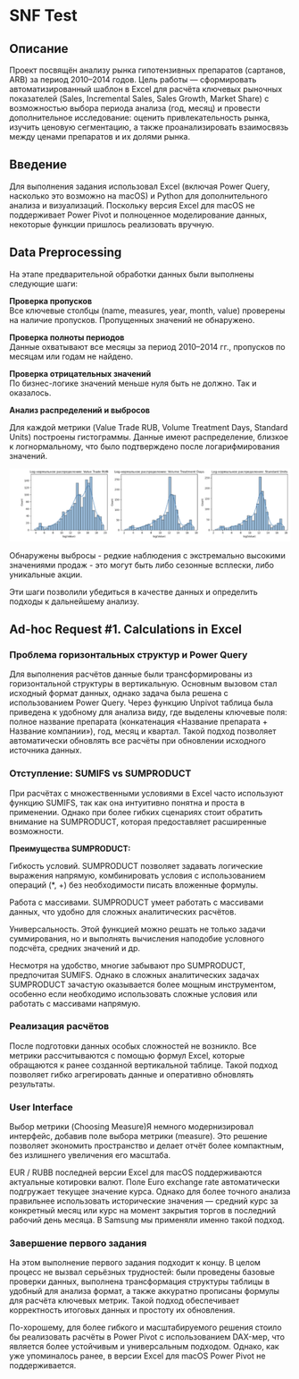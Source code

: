 # SNF Test

## Описание

Проект посвящён анализу рынка гипотензивных препаратов (сартанов, ARB) за период 2010–2014 годов. Цель работы — сформировать автоматизированный шаблон в Excel для расчёта ключевых рыночных показателей (Sales, Incremental Sales, Sales Growth, Market Share) с возможностью выбора периода анализа (год, месяц) и провести дополнительное исследование: оценить привлекательность рынка, изучить ценовую сегментацию, а также проанализировать взаимосвязь между ценами препаратов и их долями рынка.

## Введение

Для выполнения задания использовал Excel (включая Power Query, насколько это возможно на macOS) и Python для дополнительного анализа и визуализаций. Поскольку версия Excel для macOS не поддерживает Power Pivot и полноценное моделирование данных, некоторые функции пришлось реализовать вручную.

## Data Preprocessing

На этапе предварительной обработки данных были выполнены следующие шаги:

**Проверка пропусков**  
Все ключевые столбцы (name, measures, year, month, value) проверены на наличие пропусков. Пропущенных значений не обнаружено.

**Проверка полноты периодов**  
Данные охватывают все месяцы за период 2010–2014 гг., пропусков по месяцам или годам не найдено.

**Проверка отрицательных значений**  
По бизнес-логике значений меньше нуля быть не должно. Так и оказалось.

**Анализ распределений и выбросов**  

Для каждой метрики (Value Trade RUB, Volume Treatment Days, Standard Units) построены гистограммы.
Данные имеют распределение, близкое к логнормальному, что было подтверждено после логарифмирования значений.

![Распределения метрик](misc/log-distribution.png)

Обнаружены выбросы - редкие наблюдения с экстремально высокими значениями продаж - это могут быть либо сезонные всплески, либо уникальные акции.

Эти шаги позволили убедиться в качестве данных и определить подходы к дальнейшему анализу.

## Ad-hoc Request #1. Calculations in Excel

### Проблема горизонтальных структур и Power Query

Для выполнения расчётов данные были трансформированы из горизонтальной структуры в вертикальную. Основным вызовом стал исходный формат данных, однако задача была решена с использованием Power Query. Через функцию Unpivot таблица была приведена к удобному для анализа виду, где выделены ключевые поля: полное название препарата (конкатенация «Название препарата + Название компании»), год, месяц и квартал. Такой подход позволяет автоматически обновлять все расчёты при обновлении исходного источника данных.

### Отступление: SUMIFS vs SUMPRODUCT

При расчётах с множественными условиями в Excel часто используют функцию SUMIFS, так как она интуитивно понятна и проста в применении. Однако при более гибких сценариях стоит обратить внимание на SUMPRODUCT, которая предоставляет расширенные возможности.

**Преимущества SUMPRODUCT:**  

Гибкость условий. SUMPRODUCT позволяет задавать логические выражения напрямую, комбинировать условия с использованием операций (*, +) без необходимости писать вложенные формулы.

Работа с массивами. SUMPRODUCT умеет работать с массивами данных, что удобно для сложных аналитических расчётов.

Универсальность. Этой функцией можно решать не только задачи суммирования, но и выполнять вычисления наподобие условного подсчёта, средних значений и др.

Несмотря на удобство, многие забывают про SUMPRODUCT, предпочитая SUMIFS. Однако в сложных аналитических задачах SUMPRODUCT зачастую оказывается более мощным инструментом, особенно если необходимо использовать сложные условия или работать с массивами напрямую.

### Реализация расчётов

После подготовки данных особых сложностей не возникло. Все метрики рассчитываются с помощью формул Excel, которые обращаются к ранее созданной вертикальной таблице. Такой подход позволяет гибко агрегировать данные и оперативно обновлять результаты.

### User Interface

Выбор метрики (Choosing Measure)Я немного модернизировал интерфейс, добавив поле выбора метрики (measure). Это решение позволяет экономить пространство и делает отчёт более компактным, без излишнего увеличения его масштаба.

EUR / RUBВ последней версии Excel для macOS поддерживаются актуальные котировки валют. Поле Euro exchange rate автоматически подгружает текущее значение курса. Однако для более точного анализа правильнее использовать исторические значения — средний курс за конкретный месяц или курс на момент закрытия торгов в последний рабочий день месяца. В Samsung мы применяли именно такой подход.

### Завершение первого задания

На этом выполнение первого задания подходит к концу. В целом процесс не вызвал серьёзных трудностей: были проведены базовые проверки данных, выполнена трансформация структуры таблицы в удобный для анализа формат, а также аккуратно прописаны формулы для расчёта ключевых метрик. Такой подход обеспечивает корректность итоговых данных и простоту их обновления.

По-хорошему, для более гибкого и масштабируемого решения стоило бы реализовать расчёты в Power Pivot с использованием DAX-мер, что является более устойчивым и универсальным подходом. Однако, как уже упоминалось ранее, в версии Excel для macOS Power Pivot не поддерживается.
